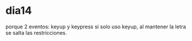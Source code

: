 # dia14
porque 2 eventos: keyup y keypress
si solo uso keyup, al mantener la letra se salta las restricciones.
